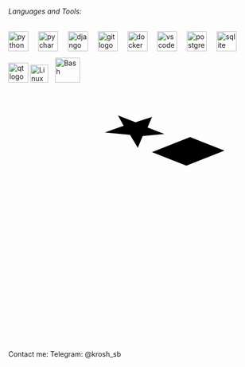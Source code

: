 <h6 align="left">Languages and Tools:</h6>

###

<div align="left">
  <img src="https://cdn.simpleicons.org/python/3776AB" height="40" alt="python logo"  />
  <img width="12" />
  <img src="https://cdn.simpleicons.org/pycharm/000000" height="40" alt="pycharm logo"  />
  <img width="12" />
  <img src="https://cdn.simpleicons.org/django/092E20" height="40" alt="django logo"  />
  <img width="12" />
  <img src="https://cdn.simpleicons.org/git/F05032" height="40" alt="git logo"  />
  <img width="12" />
  <img src="https://cdn.simpleicons.org/docker/2496ED" height="40" alt="docker logo"  />
  <img width="12" />
  <img src="https://cdn.simpleicons.org/visualstudiocode/007ACC" height="40" alt="vscode logo"  />
  <img width="12" />
  <img src="https://cdn.jsdelivr.net/gh/devicons/devicon/icons/postgresql/postgresql-plain.svg" height="40" alt="postgresql logo"  />
  <img width="12" />
  <img src="https://cdn.jsdelivr.net/gh/devicons/devicon/icons/sqlite/sqlite-plain.svg" height="40" alt="sqlite logo"  />
  <img width="12" />
  <img src="https://cdn.jsdelivr.net/gh/devicons/devicon/icons/qt/qt-original.svg" height="40" alt="qt logo"  />
  <a href="https://www.linux.org" target="_blank" rel="noreferrer"><img src="https://raw.githubusercontent.com/danielcranney/readme-generator/main/public/icons/skills/linux-colored.svg" width="36" height="36" alt="Linux" /></a>
  <a href="https://www.gnu.org/software/bash/" target="_blank"><img style="margin: 10px" src="https://profilinator.rishav.dev/skills-assets/gnu_bash-icon.svg" alt="Bash" height="50" /></a>
  <svg role="img" viewBox="0 0 24 24" xmlns="http://www.w3.org/2000/svg"><title>Redis</title><path d="M10.5 2.661l.54.997-1.797.644 2.409.218.748 1.246.467-1.121 2.077-.208-1.61-.613.426-1.017-1.578.519zm6.905 2.077L13.76 6.182l3.292 1.298.353-.146 3.293-1.298zm- 
  10.51.312a2.97 1.153 0 0 0-2.97 1.152 2.97 1.153 0 0 0 2.97 1.153 2.97 1.153 0 0 0 2.97-1.153 2.97 1.153 0 0 0-2.97-1.152zM24 6.805s-8.983 4.278-10.395 4.953c-1.226.561-1.901.561-3.261.094C8.318 11.022 0 7.241 0 7.241v1.038c0 .24.332.499.966.8 1.277.613 8.34 
  3.677 9.45 4.206 1.112.53 1.9.54 3.313-.197 1.412-.738 8.049-3.905 9.326-4.57.654-.342.945-.602.945-.84zm-10.042.602L8.39 8.26l3.884 1.61zM24 10.637s-8.983 4.279-10.395 4.954c-1.226.56-1.901.56-3.261.093C8.318 14.854 0 11.074 0 11.074v1.038c0 .238.332.498.966.8 
  1.277.612 8.34 3.676 9.45 4.205 1.112.53 1.9.54 3.313-.197 1.412-.737 8.049-3.905 9.326-4.57.654-.332.945-.602.945-.84zm0 3.842l-10.395 4.954c-1.226.56-1.901.56-3.261.094C8.318 18.696 0 14.916 0 14.916v1.038c0 .239.332.499.966.8 1.277.613 8.34 3.676 9.45 4.206 
  1.112.53 1.9.54 3.313-.198 1.412-.737 8.049-3.904 9.326-4.569.654-.343.945-.613.945-.841z"/></svg>
</div>

###


###

Contact me:
Telegram: @krosh_sb

###
